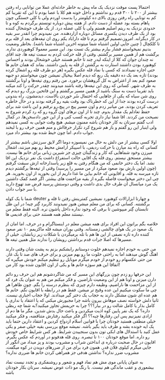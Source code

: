احتمالا پست موقت 
نزدیک یک ماه پیش به خاطر حادثه‌ای عملا من توانایی راه رفتن بیشتر از ۲۰۰ تا ۳۰۰ قدم رو نداشتم و داخل خونه هم کلا با عصا بودم تا این که تقریبا کم کم به تونایی راه رفتن روزی بالای ده کیلومتر را بدست اوردم ولی با کلی خستگی چون پاهام بسته بود عضله‌ از دست دادم. از هفته پیش دوباره تونستم برگردم به کوه و تا حدودی نزدیک به ریتم اصلیم هستم ولی با کلی عضله درد.
از یک طرف خوشحال کننده بود از یک طرف دیدن یکسری مسائل دوباره ازاردهنده. من نمیدونم چرا انقدر سر بقیه در کار دیگرانه. امروز،تصمیم گرفتم برم تا قله داراباد یکم روی ان تیغه‌های یعد از قله برم تا کلکچال ( چنین جایی اولین اشتباه شما میتونه اخرین اشتباه شما باشه). بخاطر وضعیت بدنیم نمیخواستم فشار بیارم بیشتر یک تست بود.  این مسیر معمولا کوهنوردی نداره. برگشت هم از همین مسیر برگشتم. وقتی از قله حرکت کردم به سمت تیغه ها، چند اقای نه چندان جوان که کلا از اینکه لیدر چند تا خانم هستند خیلی خوشحال بودند و احساس کوهنورد بودن داشتند استارت به برگشتن از قله به پایین داشتند. بماند که همان خانم ها حتی اجازه نمیدادند که کسی با نماد قله عکس بگیره (هر دو طرف قله رو اشغال کرده بودند) تازه بعد یک ده دقیقه یک ربع که دیدم اصلا بیخیال نمیشن چون میخواستم دو جبهه صعود کنم بعد از اعتراض به کل گروهشان برخورد. من رفتم روی تیغه‌ها و اونا برگشتند به طرف شهر. کسانی که روی این تیغه‌ها رفته باشند میدونند چقدر حرکت را کند میکنه باید تقریبا دست به سنگ باشید از همین مسیر برگشتم و این فاتحین بزرگ رو دیدم که روی شن سیاه که یکی از جاهایی که احتمال سُر خوردن بالاست، دیدمشون. راه بندونی درست کرده بودند جدا از این که خطرناک بود وقت بقیه رو گرفته بودند و در حال خاطره تعریف کردن بودند. من میانبر زدم و اون مسیر پیچ در پیچ،رو نرفتم و این باعث شد برای حفظ تعادلم یک مقدار بدوم. چند تا از اون نرهای اون گروه رو که رد کردم شروع به نصیحت من کردند. اقا شما نیاز داری تجربه کسب کنی و از این جور دادسخن‌ها. در کمال ادب گفتم سرتان به کار خودتان باشه ممنون میشم. هیچ وقت جوابی به کسی نمیدهم ولی اینبار این رو گفتم و باز هم شروع کرد تکرار حرفااش و منم همین حرف رو با لبخند جواب دادم. اما چون خیط شده بود بیشتر داد میزد.

اولا کسی بیشتر از من دلش به حال من نمیسوزه
دوما اگر لایق سرزنش باشم بیشتر از کسانی که راه بند میارن با حرکت ردیفی، با اسپیکر ارامش محیط رو بهم میزنند، اشغال میرزن وخود شماهایی که کار و زندگیتان چیزی جز شیرین زبانی برای خانم ها نیست. بیشتر مستحق نیستم. 
 روی قله یک اقایی حالت استفراغ داشت یک نفر نزدیک این اقا نشد. اما یک دختر خانمی که من هنگام رفتن به قلع زیر پاسدارخانه ازش سبقت گرفتم (چون اولین بارش بود صعود میکرد از من مسیر را پرسید) وقتی از تیغه‌ها برگشتم دیدم تازه میرسه به قله. و اقایونی که خانم بیاین ما غذا داریم از این بخورید از اون بخورید. هر چی این دختر میخواست فاصله بگیره از بقیه مزاحمت های بیشتر.  اگر قصد کمک داشتین یک مرد میانسال ان طرف حال بدی داشت و وقتی دوستش پرسید قرض ضد تهوع دارید با سر جواب دادن.
 
شما با یک کوله deuter و چهارتا ابزارالات کوهنورد نمیشین کمترینش رفتن تا قله و برگشتنه. 
کسانی که برای من معلم میشن هنوز نمیدونند کاربرد گِتر چیه! در این ظل تابستان گِتر میپوشین تا برفی که وجود نداره داخل پاشون نره. البته فقط معلم من نیستند معلم همه هستند حتی برای قدیمی ها. 

خلاصه بگم براتون این افراد برای همه میشن معلم در اینستاگرام و در حرف. اما امان از یک صعود در یک هوای چالشی زمستانه. وقتی بوران میشه قله ماکزیمم ۱۰ نفر صعود کننده داره تازه نصفی از این ها هم با تله برمیگردن با شکلات زیر زبانشان. خیلی از مسیرها که اصلا جرات قدم برداشتن رویشان را ندارند مثل همین تیغه ها.

من حتی به خودم اجازه نمیدهم خلوت دوستانم رابشکنم بزنم به پشت شان وقتی دارند اهنگ گوش میدهند اما به راحتی خلوت ما رو بهم میزنن و  برای حرف های صد تا یک غاز. من حتی عکسهام رو خودم از خودم میگرم موبایل رو تنظیم میکنم خودش میگیره که اتفاقا این هم سوژه خانم ها و یکی از اون اقایون شده بود کار من!

این حرفها رو زدم چون بزرگهای این مسیر که من شاگردشونم هم این حرف رو دائم دارن میزنن و اونا هم از این وضعیت ناراضین. و فکر میکنم من هم به عنوان یک فرد که از این مزاحمت ها ناراضیم،  وظیفه دارم چیزی که بنظرم درسته را بگم. چون ظاهرا هر چی ما سکوت میکنیم این عده وقیح تر میشن. فقط  هم در رابطه با اقایون نگم. خانم ها هم عده ای شون مشکل دارند به حجاب یک دختر گیر میدادند. اولا حجاب اجباری نیست. ثانیا دلش خواسته نصف موهاش بیرون باشه چرا مجبورش میکنی که یا اعتقاد یا نداری یا کامل بذار یا کامل شالت رو در بیار؟؟؟ چرا به حریمش تجاوز میکنید؟‌به شما چه ربطی داره؟ که یک نفر پایین کوه اذیت میکردین و باعث حال بدش شدین. مگر ما ها دم از ازادی نمیزنیم پس این رفتارها چیه؟؟  اگر فکر میکنید رفتارش متناقضه، و فکر میکنید خیلی منطقی هستید خودتان چرا با قوانین اسلام ازدواج کردین و اعتقاد دارین حتما باید یک ایه خونده بشه و طرف باید بگیر باشه. نمیشه موقع بررسی بقیه خیلی صفر و یکی عمل کنید با استدلال های ابکی تون بدون سنجییدن شرایط. هر کس شرایط خاص خودش رو داره.  اما موقع خودتان ۱۰۰ تا تبصره. روی قله هدفونو در اوردم که عکس بگیرم. اقایون در حال صحبت درباره ی انداختن شراب و مشروب بودند و پز میداد من انگور از جایی میگرم کیلوی فلان قدر.  همون فرد برای من از ضررهای دویدن در کوه میگفت. مشروب ضرر نداره؟ نداشتن هدفی جز همراهی کردن خانم ها ضرری نداره؟‌

به عنوان پایانی موی مش هم نماد فهم و شعور و روشنفکری و تجدد نیست نماد بیشعوری  و عقب ماندگی هم نیست. با رنگ مو ذات عوض نمیشه.
سرتان بکار خودتان باشه